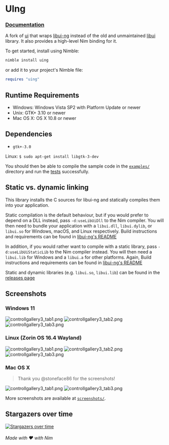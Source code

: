 # UIng

### [**Documentation**](https://neroist.github.io/uing/uing.html)

A fork of [ui](https://github.com/nim-lang/ui) that wraps
[libui-ng](https://github.com/libui-ng/libui-ng) instead of the old and unmaintained
[libui](https://github.com/andlabs/libui) library. It
also provides a high-level Nim binding for it.

To get started, install using Nimble:

```bash
nimble install uing
```

or add it to your project's Nimble file:

```nim
requires "uing"
```

## Runtime Requirements

* Windows: Windows Vista SP2 with Platform Update or newer
* Unix: GTK+ 3.10 or newer
* Mac OS X: OS X 10.8 or newer

## Dependencies

- `gtk+-3.0`

Linux: `$ sudo apt-get install libgtk-3-dev`

You should then be able to compile the sample code in the
[`examples/`](examples/)
directory and run the [tests](tests/) successfully.

## Static vs. dynamic linking

This library installs the C sources for libui-ng and statically compiles them
into your application.

Static compilation is the default behaviour, but if you would prefer to depend
on a DLL instead, pass `-d:useLibUiDll` to the Nim compiler. You will
then need to bundle your application with a `libui.dll`, `libui.dylib`, or `libui.so`
for Windows, macOS, and Linux respectively.
Build instructions and requirements can be found in [libui-ng's README](https://github.com/libui-ng/libui-ng#readme)

In addition, if you would rather want to compile with a static library, pass
`-d:useLibUiStaticLib` to the Nim compiler instead. You will then need a `libui.lib` for Windows and a `libui.a` for other platforms. Again, Build instructions
and requirements can be found in [libui-ng's README](https://github.com/libui-ng/libui-ng#readme)

Static and dynamic libraries (e.g. `libui.so`, `libui.lib`) can be found in the
[releases page](https://github.com/neroist/uing/releases/latest)

## Screenshots

### Windows 11

![controllgallery3_tab1.png](screenshots/windows/controllgallery3_tab1.png)
![controllgallery3_tab2.png](screenshots/windows/controllgallery3_tab2.png)
![controllgallery3_tab3.png](screenshots/windows/controllgallery3_tab3.png)

### Linux (Zorin OS 16.4 Wayland)

![controllgallery3_tab1.png](screenshots/linux/controllgallery3_tab1.png)
![controllgallery3_tab2.png](screenshots/linux/controllgallery3_tab2.png)
![controllgallery3_tab3.png](screenshots/linux/controllgallery3_tab3.png)

### Mac OS X

> Thank you @stoneface86 for the screenshots!

![controllgallery3_tab1.png](screenshots/macosx/controllgallery3_tab1.png)
![controllgallery3_tab3.png](screenshots/macosx/controllgallery3_tab3.png)

More screenshots are available at [`screenshots/`](screenshots/).

## Stargazers over time

[![Stargazers over time](https://starchart.cc/neroist/uing.svg)](https://starchart.cc/neroist/uing)

###### Made with ❤️ with Nim
